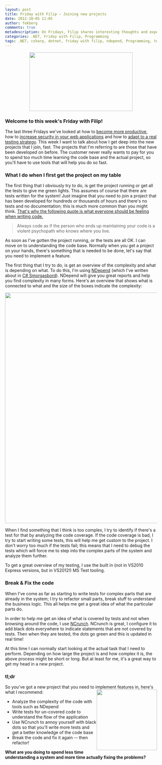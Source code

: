 ```yaml
---
layout: post
title: Friday with Filip – Joining new projects
date: 2012-10-05 11:05
author: fekberg
comments: true
metadescription: On Fridays, Filip shares interesting thoughts and experience that hopefully will lead to interesting discussions. Enjoy Friday with Filip!
categories: .NET, Friday with Filip, Programming
tags: .NET, csharp, dotnet, friday with filip, ndepend, Programming, testing, unit testing
---
```

<img src="https://cdn.filipekberg.se/fekberg-blog/wp-content/uploads/2012/09/FridayWithFili.png" alt="" title="Friday with Filip" style="display: block;   margin-left: auto;   margin-right: auto;" width="342" height="194" class="aligncenter size-full wp-image-1016" />

<h3>Welcome to this week's Friday with Filip!</h3>
The last three Fridays we've looked at how to <a href="https://www.filipekberg.se/2012/09/28/friday-with-filip-being-productive/">become more productive</a>, how to <a href="https://www.filipekberg.se/2012/09/21/friday-with-filip-do-you-care-about-web-security/">increase security in your web applications</a> and how to <a href="https://www.filipekberg.se/2012/09/14/friday-with-filip-do-you-use-a-decent-testing-strategy/">adapt to a real testing strategy</a>. This week I want to talk about how I get deep into the new projects that I join, fast. The projects that I'm referring to are those that have been developed on before. The customer never really wants to pay for you to spend too much time learning the code base and the actual project, so you'll have to use tools that will help you do so fast.<!--excerpt-->

<h3>What I do when I first get the project on my table</h3>
The first thing that I obviously try to do, is get the project running or get all the tests to give me green lights. This assumes of course that there are tests written for the system! Just imagine that you need to join a project that has been developed for hundreds or thousands of hours and there's no tests and no documentation; this is much more common than you might think. <a href="http://c2.com/cgi/wiki?CodeForTheMaintainer">That's why the following quote is what everyone should be feeling when writing code.</a>

<blockquote>Always code as if the person who ends up maintaining your code is a violent psychopath who knows where you live.</blockquote>

As soon as I've gotten the project running, or the tests are all OK. I can move on to understanding the code base. Normally when you get a project on your hands, there's something that is needed to be done, let's say that you need to implement a feature.

The first thing that I try to do, is get an overview of the complexity and what is depending on what. To do this, I'm using <a href="https://www.filipekberg.se/2012/05/31/ndepend-v4-has-finally-arrived/">NDepend</a> (which I've written about in <a href="http://amazon.com/C-Smorgasbord-Filip-Ekberg/dp/1468152106/">C# Smorgasbord</a>). NDepend will give you great reports and help you find complexity in many forms. Here's an overview that shows what is connected to what and the size of the boxes indicate the complexity:

<a href="https://cdn.filipekberg.se/fekberg-blog/wp-content/uploads/2012/05/NDepend1.png"><img src="https://cdn.filipekberg.se/fekberg-blog/wp-content/uploads/2012/05/NDepend1-1024x723.png" alt="" title="NDepend analyze of ASP.NET Web Stack" width="761" class="aligncenter size-large wp-image-838" /></a>

When I find something that I think is too complex, I try to identify if there's a test for that by analyzing the code coverage. If the code coverage is bad, I try to start writing some tests, this will help me get custom to the project. I don't worry too much if the tests fail; this means that I need to debug the tests which will force me to step into the complex parts of the system and analyze them further.

To get a great overview of my testing, I use the built in (not in VS2010 Express versions, but in VS2012!) MS Test tooling.

<h3>Break & Fix the code</h3>
When I've come as far as starting to write tests for complex parts that are already in the system; I try to refactor small parts, break stuff to understand the business logic. This all helps me get a great idea of what the particular parts do.

In order to help me get an idea of what is covered by tests and not when browsing around the code, I use <a href="http://www.ncrunch.net/">NCrunch</a>. NCrunch is great, I configure it to add black dots everywhere to indicate statements that are not covered by tests. Then when they are tested, the dots go green and this is updated in real time!

At this time I can normally start looking at the actual task that I need to perform. Depending on how large the project is and how complex it is, the above process might be short or long. But at least for me, it's a great way to get my head in a new project.

<h3>tl;dr</h3>
So you've got a new project that you need to implement features in, here's what I recommend:
<img src="https://cdn.filipekberg.se/fekberg-blog/wp-content/uploads/2012/10/fixit.jpg" alt="" title="fixit" width="200" style="float: right;"  class="alignnone size-full wp-image-1354" />
<ul>
	<li>Analyze the complexity of the code with tools such as NDepend</li>
	<li>Write tests for un-covered code to understand the flow of the application</li>
	<li>Use NCrunch to annoy yourself with black dots so that you'll write more tests and get a better knowledge of the code base</li>
	<li>Break the code and fix it again -- then refactor!</li>
</ul>

<strong>What are you doing to spend less time understanding a system and more time actually fixing the problems?</strong>
